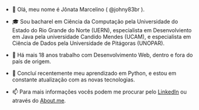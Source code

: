 - 👋 Olá, meu nome é Jônata Marcelino ( @johny83br ).

- :mortar_board: Sou bacharel em Ciência da Computação pela Universidade do Estado do Rio Grande do Norte (UERN), especialista em Desenvolviento em Java pela universidade Candido Mendes (UCAM), e especialista em Ciência de Dados pela Universidade de Pitágoras (UNOPAR).

- 👀 Há mais 18 anos trabalho com Desenvolvimento Web, dentro e fora do país de origem.

- 🌱 Concluí recentemente meu aprendizado em Python, e estou em constante atualização com as novas tecnologias.

- 📫 Para mais informações vocês podem me procurar pelo <a href="https://www.linkedin.com/in/jonata-marcelino/" target="_blank">LinkedIn</a> ou através do <a href="https://about.me/jonata.marcelino">About.me</a>.
